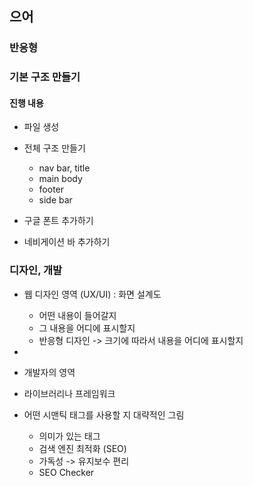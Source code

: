 ## 으어

### 반응형

### 기본 구조 만들기 
#### 진행 내용
- 파일 생성
- 전체 구조 만들기
    - nav bar, title
    - main body
    - footer
    - side bar

- 구글 폰트 추가하기
- 네비게이션 바 추가하기

###  디자인, 개발
- 웹 디자인 영역 (UX/UI) : 화면 설계도
    - 어떤 내용이 들어갈지 
    - 그 내용을 어디에 표시할지
    - 반응형 디자인
    -> 크기에 따라서 내용을 어디에 표시할지 
- 

- 개발자의 영역 
- 라이브러리나 프레임워크 
- 어떤 시맨틱 태그를 사용할 지 대략적인 그림 
    - 의미가 있는 태그
    - 검색 엔진 최적화 (SEO)
    - 가독성 -> 유지보수 편리 
    - SEO Checker 

